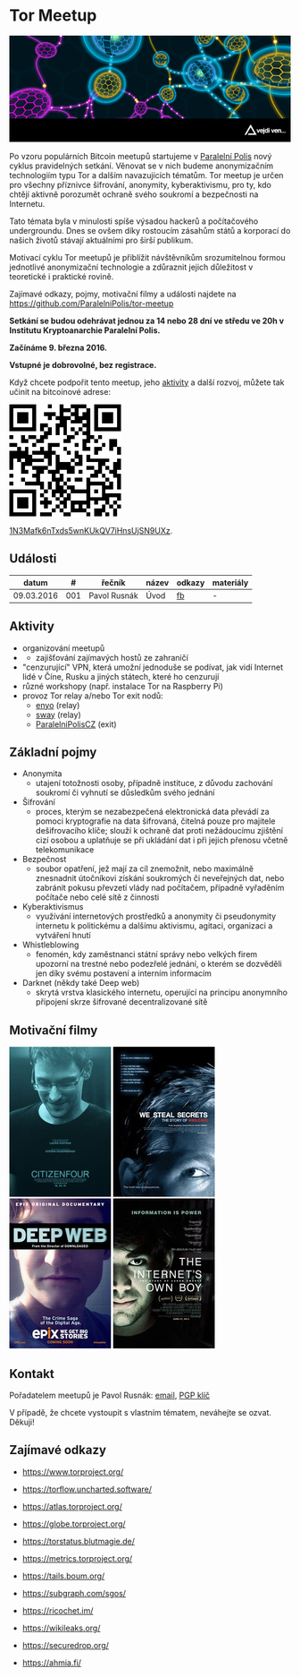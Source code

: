 # Tor Meetup

![tor_meetup](assets/tor_meetup.png)

Po vzoru populárních Bitcoin meetupů startujeme v [Paralelní Polis](https://www.paralelnipolis.cz/) nový cyklus pravidelných setkání. Věnovat se v nich budeme anonymizačním technologiím typu Tor a dalším navazujících tématům. Tor meetup je určen pro všechny příznivce šifrování, anonymity, kyberaktivismu, pro ty, kdo chtějí aktivně porozumět ochraně svého soukromí a bezpečnosti na Internetu.

Tato témata byla v minulosti spíše výsadou hackerů a počítačového undergroundu. Dnes se ovšem díky rostoucím zásahům států a korporací do našich životů stávají aktuálními pro širší publikum.

Motivací cyklu Tor meetupů je přiblížit návštěvníkům srozumitelnou formou jednotlivé anonymizační technologie a zdůraznit jejich důležitost v teoretické i praktické rovině.

Zajímavé odkazy, pojmy, motivační filmy a události najdete na https://github.com/ParalelniPolis/tor-meetup

**Setkání se budou odehrávat jednou za 14 nebo 28 dní ve středu ve 20h v Institutu Kryptoanarchie Paralelní Polis.**

**Začínáme 9. března 2016.**

**Vstupné je dobrovolné, bez registrace.**

Když chcete podpořit tento meetup, jeho [aktivity](#aktivity) a další rozvoj, můžete tak učinit na bitcoinové adrese:

[![btc_donate](assets/btc_donate.png)](https://blockchain.info/address/1N3Mafk6nTxds5wnKUkQV7iHnsUjSN9UXz)

[1N3Mafk6nTxds5wnKUkQV7iHnsUjSN9UXz](https://blockchain.info/address/1N3Mafk6nTxds5wnKUkQV7iHnsUjSN9UXz).

## Události

| datum | # | řečník | název | odkazy | materiály |
|-------|---|--------|-------|--------|-----------|
| 09.03.2016 | 001 | Pavol Rusnák | Úvod | [fb](https://www.facebook.com/events/1593754657613557/) | - |

## Aktivity

* organizování meetupů
* + zajišťování zajímavých hostů ze zahraničí
* "cenzurující" VPN, která umožní jednoduše se podívat, jak vidí Internet lidé v Číne, Rusku a jiných státech, které ho cenzurují
* různé workshopy (např. instalace Tor na Raspberry Pi)
* provoz Tor relay a/nebo Tor exit nodů:
  * [enyo](https://atlas.torproject.org/#details/E093E884517F5E91166EE8790241A3A7008FF303) (relay)
  * [sway](https://atlas.torproject.org/#details/77204802405A7DF1E7BD3BC579F8D1D7FB81DFD4) (relay)
  * [ParalelniPolisCZ](https://atlas.torproject.org/#details/C396A73DFFBB2E5C1DF4B79AA09AD8A724DF2FBA) (exit)

## Základní pojmy

* Anonymita
  * utajení totožnosti osoby, případně instituce, z důvodu zachování soukromí či vyhnutí se důsledkům svého jednání
* Šifrování
  * proces, kterým se nezabezpečená elektronická data převádí za pomoci kryptografie na data šifrovaná, čitelná pouze pro majitele dešifrovacího klíče; slouží k ochraně dat proti nežádoucímu zjištění cizí osobou a uplatňuje se při ukládání dat i při jejich přenosu včetně telekomunikace
* Bezpečnost
  * soubor opatření, jež mají za cíl znemožnit, nebo maximálně znesnadnit útočníkovi získání soukromých či neveřejných dat, nebo zabránit pokusu převzetí vlády nad počítačem, případně vyřaděním počítače nebo celé sítě z činnosti
* Kyberaktivismus
  * využívání internetových prostředků a anonymity či pseudonymity internetu k politickému a dalšímu aktivismu, agitaci, organizaci a vytváření hnutí
* Whistleblowing
  * fenomén, kdy zaměstnanci státní správy nebo velkých firem upozorní na trestné nebo podezřelé jednání, o kterém se dozvěděli jen díky svému postavení a interním informacím
* Darknet (někdy také Deep web)
  * skrytá vrstva klasického internetu, operující na principu anonymního připojení skrze šifrované decentralizované sítě

## Motivační filmy

[![citizenfour](assets/citizenfour.jpg)](http://www.csfd.cz/film/390877-citizenfour-obcan-snowden/) [![we_steal_secrets](assets/we_steal_secrets.jpg)](http://www.csfd.cz/film/298007-jak-se-krade-tajemstvi-pribeh-wikileaks/) [![deep_web](assets/deep_web.jpg)](http://www.csfd.cz/film/409329-do-hloubky-webu/) [![internets_own_boy](assets/internets_own_boy.jpg)](http://www.csfd.cz/film/361964-zazracne-dite-internetu-pribeh-aarona-swartze/)

## Kontakt

Pořadatelem meetupů je Pavol Rusnák: [email](mailto:stick@gk2.sk?subject=Tor%20Meetup), [PGP klíč](https://pgp.mit.edu/pks/lookup?op=get&search=0x91F3B339B9A02A3D)

V případě, že chcete vystoupit s vlastním tématem, neváhejte se ozvat. Děkuji!

## Zajímavé odkazy

* https://www.torproject.org/

* https://torflow.uncharted.software/
* https://atlas.torproject.org/
* https://globe.torproject.org/
* https://torstatus.blutmagie.de/
* https://metrics.torproject.org/

* https://tails.boum.org/
* https://subgraph.com/sgos/

* https://ricochet.im/

* https://wikileaks.org/
* https://securedrop.org/
* https://ahmia.fi/

